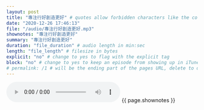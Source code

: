 ```yaml
---
layout: post
title: "專注行好創造更好" # quotes allow forbidden characters like the colon
date: "2020-12-26 17:46:13"
file: "/audio/專注行好創造更好.mp3"
shownotes: "專注行好創造更好"
summary: "專注行好創造更好"
duration: "file_duration" # audio length in min:sec
length: "file_length" # filesize in bytes
explicit: "no" # change to yes to flag with the explicit tag
block: "no" # change to yes to keep an episode from showing up in iTunes
# permalink: /1 # will be the ending part of the pages URL, delete to default to the title
---
```


<audio controls>
<source src="{{site.url}}{{site.baseurl}}{{ page.file }}" type="audio/x-mp3">
Your browser does not support the audio element.
</audio>
{{ page.shownotes }}
